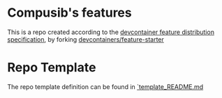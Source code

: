 # Compusib's features
This is a repo created according to the [devcontainer feature distribution specification](https://containers.dev/implementors/features-distribution/),
by forking [devcontainers/feature-starter](https://github.com/devcontainers/feature-starter)

# Repo Template
The repo template definition can be found in [`template_README.md](./template_README..md)